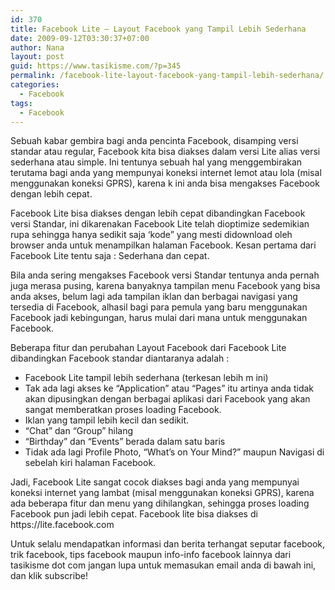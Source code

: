 ```yaml
---
id: 370
title: Facebook Lite – Layout Facebook yang Tampil Lebih Sederhana
date: 2009-09-12T03:30:37+07:00
author: Nana
layout: post
guid: https://www.tasikisme.com/?p=345
permalink: /facebook-lite-layout-facebook-yang-tampil-lebih-sederhana/
categories:
  - Facebook
tags:
  - Facebook
---
```

<div>
  <p>
    Sebuah kabar gembira bagi anda pencinta Facebook, disamping versi standar atau regular, Facebook kita bisa diakses dalam versi Lite alias versi sederhana atau simple. Ini tentunya sebuah hal yang menggembirakan terutama bagi anda yang mempunyai koneksi internet lemot atau lola (misal menggunakan koneksi GPRS), karena k ini anda bisa mengakses Facebook dengan lebih cepat.
  </p>
  
  <p>
    Facebook Lite bisa diakses dengan lebih cepat dibandingkan Facebook versi Standar, ini dikarenakan Facebook Lite telah dioptimize sedemikian rupa sehingga hanya sedikit saja ‘kode” yang mesti didownload oleh browser anda untuk menampilkan halaman Facebook. Kesan pertama dari Facebook Lite tentu saja : Sederhana dan cepat.
  </p>
  
  <p>
    Bila anda sering mengakses Facebook versi Standar tentunya anda pernah juga merasa pusing, karena banyaknya tampilan menu Facebook yang bisa anda akses, belum lagi ada tampilan iklan dan berbagai navigasi yang tersedia di Facebook, alhasil bagi para pemula yang baru menggunakan Facebook jadi kebingungan, harus mulai dari mana untuk menggunakan Facebook.
  </p>
  
  <p>
    Beberapa fitur dan perubahan Layout Facebook dari Facebook Lite dibandingkan Facebook standar diantaranya adalah :
  </p>
  
  <ul>
    <li>
      Facebook Lite tampil lebih sederhana (terkesan lebih m ini)
    </li>
    <li>
      Tak ada lagi akses ke “Application” atau “Pages” itu artinya anda tidak akan dipusingkan dengan berbagai aplikasi dari Facebook yang akan sangat memberatkan proses loading Facebook.
    </li>
    <li>
      Iklan yang tampil lebih kecil dan sedikit.
    </li>
    <li>
      “Chat” dan “Group” hilang
    </li>
    <li>
      “Birthday” dan “Events” berada dalam satu baris
    </li>
    <li>
      Tidak ada lagi Profile Photo, “What’s on Your Mind?” maupun Navigasi di sebelah kiri halaman Facebook.
    </li>
  </ul>
  
  <p>
    Jadi, Facebook Lite sangat cocok diakses bagi anda yang mempunyai koneksi internet yang lambat (misal menggunakan koneksi GPRS), karena ada beberapa fitur dan menu yang dihilangkan, sehingga proses loading Facebook pun jadi lebih cepat. Facebook lite bisa diakses di https://lite.facebook.com
  </p>
  
  <p>
    Untuk selalu mendapatkan informasi dan berita terhangat seputar facebook, trik facebook, tips facebook maupun info-info facebook lainnya dari tasikisme dot com jangan lupa untuk memasukan email anda di bawah ini, dan klik subscribe!
  </p></p>
</div>